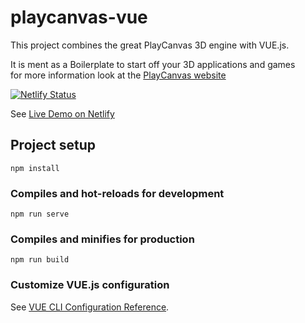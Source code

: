 # playcanvas-vue

This project combines the great PlayCanvas 3D engine with VUE.js.

It is ment as a Boilerplate to start off your 3D applications and games
\
for more information look at the [PlayCanvas website](https://playcanvas.com)

[![Netlify Status](https://api.netlify.com/api/v1/badges/88543acf-5b97-4592-8c0e-933ccad8855c/deploy-status)](https://app.netlify.com/sites/playcanvas-vue/deploys)

See [Live Demo on Netlify](https://playcanvas-vue.netlify.app/)

## Project setup

```
npm install
```

### Compiles and hot-reloads for development

```
npm run serve
```

### Compiles and minifies for production

```
npm run build
```

### Customize VUE.js configuration

See [VUE CLI Configuration Reference](https://cli.vuejs.org/config/).
